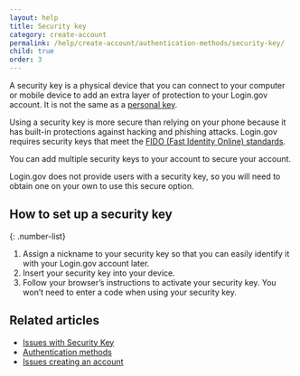 ```yaml
---
layout: help
title: Security key
category: create-account
permalink: /help/create-account/authentication-methods/security-key/
child: true
order: 3
---
```


A security key is a physical device that you can connect to your computer or mobile device to add an extra layer of protection to your Login.gov account. It is not the same as a [personal key](/help/manage-your-account/personal-key/).

Using a security key is more secure than relying on your phone because it has built-in protections against hacking and phishing attacks. Login.gov requires security keys that meet the [FIDO (Fast Identity Online) standards](https://fidoalliance.org/).

You can add multiple security keys to your account to secure your account.

Login.gov does not provide users with a security key, so you will need to obtain one on your own to use this secure option.

## How to set up a security key

{: .number-list}

1. Assign a nickname to your security key so that you can easily identify it with your Login.gov account later.
2. Insert your security key into your device.
3. Follow your browser’s instructions to activate your security key. You won’t need to enter a code when using your security key.

## Related articles

* [Issues with Security Key](/help/trouble-signing-in/authentication/issues-with-security-key/)
* [Authentication methods](/help/create-account/authentication-methods/)
* [Issues creating an account](/help/create-account/issues-creating-an-account/)
